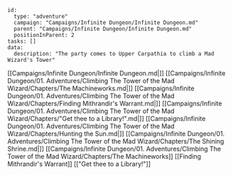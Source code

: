 
```RpgManager4
id: 
  type: "adventure"
  campaign: "Campaigns/Infinite Dungeon/Infinite Dungeon.md"
  parent: "Campaigns/Infinite Dungeon/Infinite Dungeon.md"
  positionInParent: 2
tasks: []
data: 
  description: "The party comes to Upper Carpathia to climb a Mad Wizard's Tower"
```

[[Campaigns/Infinite Dungeon/Infinite Dungeon.md|]]
[[Campaigns/Infinite Dungeon/01. Adventures/Climbing The Tower of the Mad Wizard/Chapters/The Machineworks.md|]]
[[Campaigns/Infinite Dungeon/01. Adventures/Climbing The Tower of the Mad Wizard/Chapters/Finding Mithrandir's Warrant.md|]]
[[Campaigns/Infinite Dungeon/01. Adventures/Climbing The Tower of the Mad Wizard/Chapters/"Get thee to a Library!".md|]]
[[Campaigns/Infinite Dungeon/01. Adventures/Climbing The Tower of the Mad Wizard/Chapters/Hunting the Sun.md|]]
[[Campaigns/Infinite Dungeon/01. Adventures/Climbing The Tower of the Mad Wizard/Chapters/The Shining Shrine.md|]]
[[Campaigns/Infinite Dungeon/01. Adventures/Climbing The Tower of the Mad Wizard/Chapters/The Machineworks]]
[[Finding Mithrandir's Warrant]]
[["Get thee to a Library!"]]